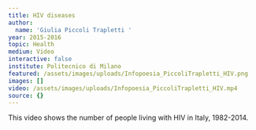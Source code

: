 ```yaml
---
title: HIV diseases
author:
  name: 'Giulia Piccoli Trapletti '
year: 2015-2016
topic: Health
medium: Video
interactive: false
institute: Politecnico di Milano
featured: /assets/images/uploads/Infopoesia_PiccoliTrapletti_HIV.png
images: []
video: /assets/images/uploads/Infopoesia_PiccoliTrapletti_HIV.mp4
source: {}
---
```

This video shows the number of people living with HIV in Italy, 1982-2014.
